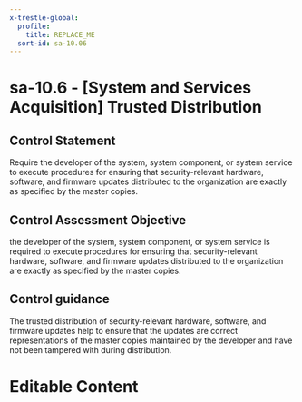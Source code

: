 ```yaml
---
x-trestle-global:
  profile:
    title: REPLACE_ME
  sort-id: sa-10.06
---
```


# sa-10.6 - \[System and Services Acquisition\] Trusted Distribution

## Control Statement

Require the developer of the system, system component, or system service to execute procedures for ensuring that security-relevant hardware, software, and firmware updates distributed to the organization are exactly as specified by the master copies.

## Control Assessment Objective

the developer of the system, system component, or system service is required to execute procedures for ensuring that security-relevant hardware, software, and firmware updates distributed to the organization are exactly as specified by the master copies.

## Control guidance

The trusted distribution of security-relevant hardware, software, and firmware updates help to ensure that the updates are correct representations of the master copies maintained by the developer and have not been tampered with during distribution.

# Editable Content

<!-- Make additions and edits below -->
<!-- The above represents the contents of the control as received by the profile, prior to additions. -->
<!-- If the profile makes additions to the control, they will appear below. -->
<!-- The above markdown may not be edited but you may edit the content below, and/or introduce new additions to be made by the profile. -->
<!-- If there is a yaml header at the top, parameter values may be edited. Use --set-parameters to incorporate the changes during assembly. -->
<!-- The content here will then replace what is in the profile for this control, after running profile-assemble. -->
<!-- The current profile has no added parts for this control, but you may add new ones here. -->
<!-- Each addition must have a heading either of the form ## Control my_addition_name -->
<!-- or ## Part a. (where the a. refers to one of the control statement labels.) -->
<!-- "## Control" parts are new parts added after the statement part. -->
<!-- "## Part" parts are new parts added into the top-level statement part with that label. -->
<!-- Subparts may be added with nested hash levels of the form ### My Subpart Name -->
<!-- underneath the parent ## Control or ## Part being added -->
<!-- See https://ibm.github.io/compliance-trestle/tutorials/ssp_profile_catalog_authoring/ssp_profile_catalog_authoring for guidance. -->
